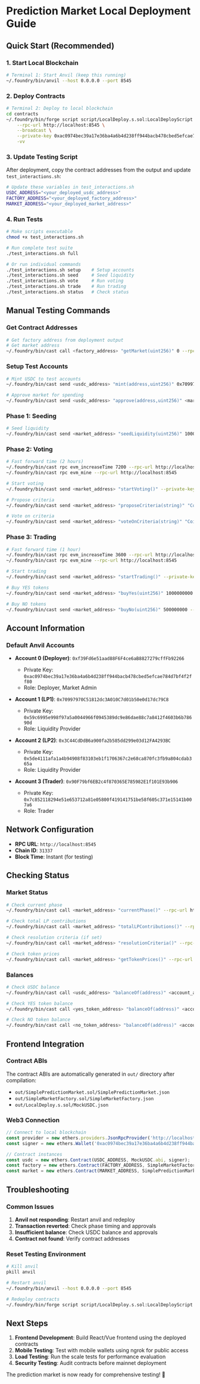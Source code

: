 # Prediction Market Local Deployment Guide

## Quick Start (Recommended)

### 1. Start Local Blockchain
```bash
# Terminal 1: Start Anvil (keep this running)
~/.foundry/bin/anvil --host 0.0.0.0 --port 8545
```

### 2. Deploy Contracts
```bash
# Terminal 2: Deploy to local blockchain
cd contracts
~/.foundry/bin/forge script script/LocalDeploy.s.sol:LocalDeployScript \
    --rpc-url http://localhost:8545 \
    --broadcast \
    --private-key 0xac0974bec39a17e36ba4a6b4d238ff944bacb478cbed5efcae784d7bf4f2ff80 \
    -vv
```

### 3. Update Testing Script
After deployment, copy the contract addresses from the output and update `test_interactions.sh`:

```bash
# Update these variables in test_interactions.sh
USDC_ADDRESS="<your_deployed_usdc_address>"
FACTORY_ADDRESS="<your_deployed_factory_address>"
MARKET_ADDRESS="<your_deployed_market_address>"
```

### 4. Run Tests
```bash
# Make scripts executable
chmod +x test_interactions.sh

# Run complete test suite
./test_interactions.sh full

# Or run individual commands
./test_interactions.sh setup    # Setup accounts
./test_interactions.sh seed     # Seed liquidity
./test_interactions.sh vote     # Run voting
./test_interactions.sh trade    # Run trading
./test_interactions.sh status   # Check status
```

## Manual Testing Commands

### Get Contract Addresses
```bash
# Get factory address from deployment output
# Get market address
~/.foundry/bin/cast call <factory_address> "getMarket(uint256)" 0 --rpc-url http://localhost:8545
```

### Setup Test Accounts
```bash
# Mint USDC to test accounts
~/.foundry/bin/cast send <usdc_address> "mint(address,uint256)" 0x70997970C51812dc3A010C7d01b50e0d17dc79C8 50000000000 --private-key 0xac0974bec39a17e36ba4a6b4d238ff944bacb478cbed5efcae784d7bf4f2ff80 --rpc-url http://localhost:8545

# Approve market for spending
~/.foundry/bin/cast send <usdc_address> "approve(address,uint256)" <market_address> 115792089237316195423570985008687907853269984665640564039457584007913129639935 --private-key 0x59c6995e998f97a5a0044966f0945389dc9e86dae88c7a8412f4603b6b78690d --rpc-url http://localhost:8545
```

### Phase 1: Seeding
```bash
# Seed liquidity
~/.foundry/bin/cast send <market_address> "seedLiquidity(uint256)" 10000000000 --private-key 0x59c6995e998f97a5a0044966f0945389dc9e86dae88c7a8412f4603b6b78690d --rpc-url http://localhost:8545
```

### Phase 2: Voting
```bash
# Fast forward time (2 hours)
~/.foundry/bin/cast rpc evm_increaseTime 7200 --rpc-url http://localhost:8545
~/.foundry/bin/cast rpc evm_mine --rpc-url http://localhost:8545

# Start voting
~/.foundry/bin/cast send <market_address> "startVoting()" --private-key 0xac0974bec39a17e36ba4a6b4d238ff944bacb478cbed5efcae784d7bf4f2ff80 --rpc-url http://localhost:8545

# Propose criteria
~/.foundry/bin/cast send <market_address> "proposeCriteria(string)" "CoinGecko price on Dec 31, 2024 at 11:59 PM UTC" --private-key 0x59c6995e998f97a5a0044966f0945389dc9e86dae88c7a8412f4603b6b78690d --rpc-url http://localhost:8545

# Vote on criteria
~/.foundry/bin/cast send <market_address> "voteOnCriteria(string)" "CoinGecko price on Dec 31, 2024 at 11:59 PM UTC" --private-key 0x59c6995e998f97a5a0044966f0945389dc9e86dae88c7a8412f4603b6b78690d --rpc-url http://localhost:8545
```

### Phase 3: Trading
```bash
# Fast forward time (1 hour)
~/.foundry/bin/cast rpc evm_increaseTime 3600 --rpc-url http://localhost:8545
~/.foundry/bin/cast rpc evm_mine --rpc-url http://localhost:8545

# Start trading
~/.foundry/bin/cast send <market_address> "startTrading()" --private-key 0xac0974bec39a17e36ba4a6b4d238ff944bacb478cbed5efcae784d7bf4f2ff80 --rpc-url http://localhost:8545

# Buy YES tokens
~/.foundry/bin/cast send <market_address> "buyYes(uint256)" 1000000000 --private-key 0x7c852118294e51e653712a81e05800f419141751be58f605c371e15141b007a6 --rpc-url http://localhost:8545

# Buy NO tokens
~/.foundry/bin/cast send <market_address> "buyNo(uint256)" 500000000 --private-key 0x7c852118294e51e653712a81e05800f419141751be58f605c371e15141b007a6 --rpc-url http://localhost:8545
```

## Account Information

### Default Anvil Accounts
- **Account 0 (Deployer)**: `0xf39Fd6e51aad88F6F4ce6aB8827279cffFb92266`
  - Private Key: `0xac0974bec39a17e36ba4a6b4d238ff944bacb478cbed5efcae784d7bf4f2ff80`
  - Role: Deployer, Market Admin

- **Account 1 (LP1)**: `0x70997970C51812dc3A010C7d01b50e0d17dc79C8`
  - Private Key: `0x59c6995e998f97a5a0044966f0945389dc9e86dae88c7a8412f4603b6b78690d`
  - Role: Liquidity Provider

- **Account 2 (LP2)**: `0x3C44CdDdB6a900fa2b585dd299e03d12FA4293BC`
  - Private Key: `0x5de4111afa1a4b94908f83103eb1f1706367c2e68ca870fc3fb9a804cdab365a`
  - Role: Liquidity Provider

- **Account 3 (Trader)**: `0x90F79bf6EB2c4f870365E785982E1f101E93b906`
  - Private Key: `0x7c852118294e51e653712a81e05800f419141751be58f605c371e15141b007a6`
  - Role: Trader

## Network Configuration

- **RPC URL**: `http://localhost:8545`
- **Chain ID**: `31337`
- **Block Time**: Instant (for testing)

## Checking Status

### Market Status
```bash
# Check current phase
~/.foundry/bin/cast call <market_address> "currentPhase()" --rpc-url http://localhost:8545

# Check total LP contributions
~/.foundry/bin/cast call <market_address> "totalLPContributions()" --rpc-url http://localhost:8545

# Check resolution criteria (if set)
~/.foundry/bin/cast call <market_address> "resolutionCriteria()" --rpc-url http://localhost:8545

# Check token prices
~/.foundry/bin/cast call <market_address> "getTokenPrices()" --rpc-url http://localhost:8545
```

### Balances
```bash
# Check USDC balance
~/.foundry/bin/cast call <usdc_address> "balanceOf(address)" <account_address> --rpc-url http://localhost:8545

# Check YES token balance
~/.foundry/bin/cast call <yes_token_address> "balanceOf(address)" <account_address> --rpc-url http://localhost:8545

# Check NO token balance
~/.foundry/bin/cast call <no_token_address> "balanceOf(address)" <account_address> --rpc-url http://localhost:8545
```

## Frontend Integration

### Contract ABIs
The contract ABIs are automatically generated in `out/` directory after compilation:
- `out/SimplePredictionMarket.sol/SimplePredictionMarket.json`
- `out/SimpleMarketFactory.sol/SimpleMarketFactory.json`
- `out/LocalDeploy.s.sol/MockUSDC.json`

### Web3 Connection
```javascript
// Connect to local blockchain
const provider = new ethers.providers.JsonRpcProvider('http://localhost:8545');
const signer = new ethers.Wallet('0xac0974bec39a17e36ba4a6b4d238ff944bacb478cbed5efcae784d7bf4f2ff80', provider);

// Contract instances
const usdc = new ethers.Contract(USDC_ADDRESS, MockUSDC.abi, signer);
const factory = new ethers.Contract(FACTORY_ADDRESS, SimpleMarketFactory.abi, signer);
const market = new ethers.Contract(MARKET_ADDRESS, SimplePredictionMarket.abi, signer);
```

## Troubleshooting

### Common Issues

1. **Anvil not responding**: Restart anvil and redeploy
2. **Transaction reverted**: Check phase timing and approvals
3. **Insufficient balance**: Check USDC balance and approvals
4. **Contract not found**: Verify contract addresses

### Reset Testing Environment
```bash
# Kill anvil
pkill anvil

# Restart anvil
~/.foundry/bin/anvil --host 0.0.0.0 --port 8545

# Redeploy contracts
~/.foundry/bin/forge script script/LocalDeploy.s.sol:LocalDeployScript --rpc-url http://localhost:8545 --broadcast --private-key 0xac0974bec39a17e36ba4a6b4d238ff944bacb478cbed5efcae784d7bf4f2ff80 -vv
```

## Next Steps

1. **Frontend Development**: Build React/Vue frontend using the deployed contracts
2. **Mobile Testing**: Test with mobile wallets using ngrok for public access
3. **Load Testing**: Run the scale tests for performance evaluation
4. **Security Testing**: Audit contracts before mainnet deployment

The prediction market is now ready for comprehensive testing! 🚀 